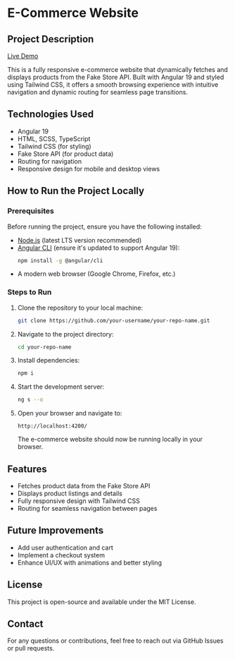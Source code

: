 # E-Commerce Website

## Project Description

[Live Demo](https://elevate-task-gamma.vercel.app/home)

This is a fully responsive e-commerce website that dynamically fetches and displays products from the Fake Store API. Built with Angular 19 and styled using Tailwind CSS, it offers a smooth browsing experience with intuitive navigation and dynamic routing for seamless page transitions.

## Technologies Used

- Angular 19
- HTML, SCSS, TypeScript
- Tailwind CSS (for styling)
- Fake Store API (for product data)
- Routing for navigation
- Responsive design for mobile and desktop views

## How to Run the Project Locally

### Prerequisites

Before running the project, ensure you have the following installed:

- [Node.js](https://nodejs.org/) (latest LTS version recommended)
- [Angular CLI](https://angular.io/cli) (ensure it's updated to support Angular 19):
  ```sh
  npm install -g @angular/cli
  ```
- A modern web browser (Google Chrome, Firefox, etc.)

### Steps to Run

1. Clone the repository to your local machine:
   ```sh
   git clone https://github.com/your-username/your-repo-name.git
   ```
2. Navigate to the project directory:
   ```sh
   cd your-repo-name
   ```
3. Install dependencies:
   ```sh
   npm i
   ```
4. Start the development server:
   ```sh
   ng s --o
   ```
5. Open your browser and navigate to:
   ```
   http://localhost:4200/
   ```
   The e-commerce website should now be running locally in your browser.

## Features

- Fetches product data from the Fake Store API
- Displays product listings and details
- Fully responsive design with Tailwind CSS
- Routing for seamless navigation between pages

## Future Improvements

- Add user authentication and cart
- Implement a checkout system
- Enhance UI/UX with animations and better styling

## License

This project is open-source and available under the MIT License.

## Contact

For any questions or contributions, feel free to reach out via GitHub Issues or pull requests.

